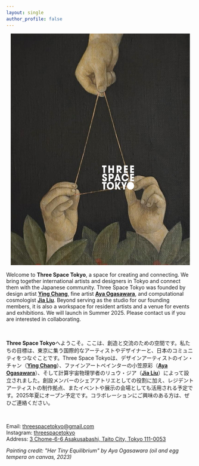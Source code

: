 ```yaml
---
layout: single
author_profile: false
---
```


<p align="center">
  <img src="/assets/paintinglogo.jpg" />
</p>


Welcome to **Three Space Tokyo**, a space for creating and connecting. We bring together international artists and designers in Tokyo and connect them with the Japanese community. Three Space Tokyo was founded by design artist [**Ying Chang**](https://www.yingchang.co.uk/), fine artist [**Aya Ogasawara**](https://www.ayaogas.com/), and computational cosmologist [**Jia Liu**](https://liuxx479.github.io/). Beyond serving as the studio for our founding members, it is also a workspace for resident artists and a venue for events and exhibitions.  We will launch in Summer 2025. Please contact us if you are interested in collaborating.


<br>

**Three Space Tokyo**へようこそ。ここは、創造と交流のための空間です。私たちの目標は、東京に集う国際的なアーティストやデザイナーと、日本のコミュニティをつなぐことです。Three Space Tokyoは、デザインアーティストのイン・チャン（[**Ying Chang**](https://www.yingchang.co.uk/)）、ファインアートペインターの小笠原彩（[**Aya Ogasawara**](https://www.ayaogas.com/)）、そして計算宇宙物理学者のリュウ・ジア（[**Jia Liu**](https://liuxx479.github.io/)）によって設立されました。創設メンバーのシェアアトリエとしての役割に加え、レジデントアーティストの制作拠点、またイベントや展示の会場としても活用される予定です。2025年夏にオープン予定です。コラボレーションにご興味のある方は、ぜひご連絡ください。


<br>

Email: [threespacetokyo@gmail.com](mailto:threespacetokyo@gmail.com)  
Instagram: [threespacetokyo](https://www.instagram.com/threespacetokyo/)  
Address: [3 Chome-6-6 Asakusabashi, Taito City, Tokyo 111-0053](https://maps.app.goo.gl/U6qfJWBaE5sk5ypv9)  

*Painting credit: "Her Tiny Equilibrium" by Aya Ogasawara (oil and egg tempera on canvas, 2023)*
